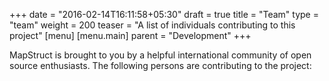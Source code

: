 +++
date = "2016-02-14T16:11:58+05:30"
draft = true
title = "Team"
type = "team"
weight = 200
teaser = "A list of individuals contributing to this project"
[menu]
[menu.main]
parent = "Development"
+++

MapStruct is brought to you by a helpful international community of open source enthusiasts. The following persons are contributing to the project:

